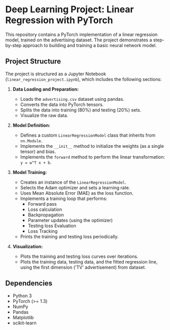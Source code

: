 # Deep Learning Project: Linear Regression with PyTorch

This repository contains a PyTorch implementation of a linear regression model, trained on the advertising dataset.  The project demonstrates a step-by-step approach to building and training a basic neural network model.

## Project Structure

The project is structured as a Jupyter Notebook (`linear_regression_project.ipynb`), which includes the following sections:

1.  **Data Loading and Preparation:**
    *   Loads the `advertising.csv` dataset using pandas.
    *   Converts the data into PyTorch tensors.
    *   Splits the data into training (80%) and testing (20%) sets.
    *  Visualize the raw data.

2.  **Model Definition:**
    *   Defines a custom `LinearRegressionModel` class that inherits from `nn.Module`.
    *   Implements the `__init__` method to initialize the weights (as a single tensor) and bias.
    *   Implements the `forward` method to perform the linear transformation:  `y = w^T x + b`.

3.  **Model Training:**
    *   Creates an instance of the `LinearRegressionModel`.
    *   Selects the Adam optimizer and sets a learning rate.
    *   Uses Mean Absolute Error (MAE) as the loss function.
    *   Implements a training loop that performs:
        *   Forward pass
        *   Loss calculation
        *   Backpropagation
        *   Parameter updates (using the optimizer)
        *   Testing loss Evaluation
        *   Loss Tracking
    *   Prints the training and testing loss periodically.

4.  **Visualization:**
    *   Plots the training and testing loss curves over iterations.
    *   Plots the training data, testing data, and the fitted regression line, using the first dimension ('TV' advertisement) from dataset.

## Dependencies

*   Python 3
*   PyTorch (>= 1.3)
*   NumPy
*   Pandas
*   Matplotlib
*   scikit-learn
